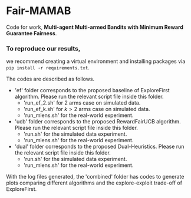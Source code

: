 # Fair-MAMAB
Code for work, **Multi-agent Multi-armed Bandits with Minimum Reward Guarantee Fairness**.

### To reproduce our results,
we recommend creating a virtual environment and installing packages via `pip install -r requirements.txt`. 

The codes are described as follows.
- 'ef' folder corresponds to the proposed baseline of ExploreFirst algorithm. Please run the relevant script file inside this folder.
  - 'run_ef_2.sh' for 2 arms case on simulated data.
  - 'run_ef_k.sh' for $k>2$ arms case on simulated data.
  - 'run_mlens.sh' for the real-world experiment.
- 'ucb' folder corresponds to the proposed RewardFairUCB algorithm. Please run the relevant script file inside this folder.
  - 'run.sh' for the simulated data experiment.
  - 'run_mlens.sh' for the real-world experiment.
- 'dual' folder corresponds to the proposed Dual-Heuristics. Please run the relevant script file inside this folder.
  - 'run.sh' for the simulated data experiment.
  - 'run_mlens.sh' for the real-world experiment.

With the log files generated, the 'combined' folder has codes to generate plots comparing different algorithms and the explore-exploit trade-off of ExploreFirst.
